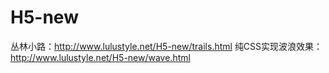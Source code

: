 # H5-new
丛林小路：http://www.lulustyle.net/H5-new/trails.html
纯CSS实现波浪效果：http://www.lulustyle.net/H5-new/wave.html